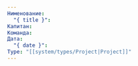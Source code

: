 ```yaml
---
Нименование:
  "{ title }": 
Капитан: 
Команда: 
Дата:
  "{ date }": 
Type: "[[system/types/Project|Project]]"
---
```

